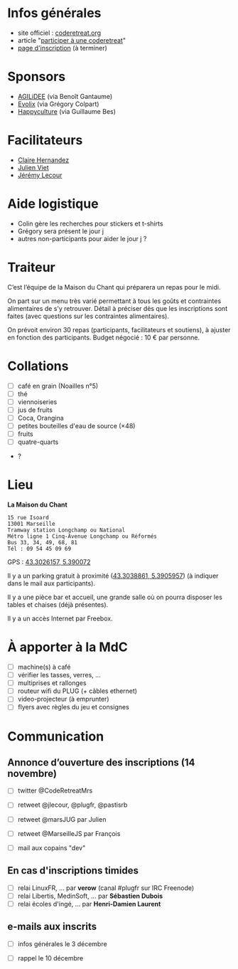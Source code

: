# Infos générales

* site officiel : [coderetreat.org](http://coderetreat.org)
* article "[participer à une coderetreat](http://jeremy.wordpress.com/2013/10/27/participer-a-une-coderetreat/)"
* [page d'inscription](https://tito.io/jlecour/coderetreat-marseille-2013) (à terminer)

# Sponsors

* [AGILiDEE](http://www.agilidee.com) (via Benoît Gantaume)
* [Evolix](http://www.evolix.fr) (via Grégory Colpart)
* [Happyculture](http://happyculture.coop) (via Guillaume Bes)

# Facilitateurs

* [Claire Hernandez](http://twitter.com/clrh)
* [Julien Viet](http://twitter.com/julienviet)
* [Jérémy Lecour](http://twitter.com/jlecour)

# Aide logistique

* Colin gère les recherches pour stickers et t-shirts
* Grégory sera présent le jour j
* autres non-participants pour aider le jour j ?

# Traiteur

C’est l’équipe de la Maison du Chant qui préparera un repas pour le midi.

On part sur un menu très varié permettant à tous les goûts et contraintes alimentaires de s’y retrouver. Détail à préciser dès que les inscriptions sont faites (avec questions sur les contraintes alimentaires).

On prévoit environ 30 repas (participants, facilitateurs et soutiens), à ajuster en fonction des participants. Budget négocié : 10 € par personne.

# Collations

- [ ] café en grain (Noailles n°5)
- [ ] thé
- [ ] viennoiseries
- [ ] jus de fruits
- [ ] Coca, Orangina
- [ ] petites bouteilles d'eau de source (×48)
- [ ] fruits
- [ ] quatre-quarts
- ?

# Lieu

**La Maison du Chant**

    15 rue Isoard 
    13001 Marseille 
    Tramway station Longchamp ou National 
    Métro ligne 1 Cinq-Avenue Longchamp ou Réformés 
    Bus 33, 34, 49, 68, 81
    Tél : 09 54 45 09 69

GPS : [43.3026157, 5.390072](https://www.google.com/maps/preview#!q=Les+Voies+du+Chant&data=!1m4!1m3!1d455!2d5.390072!3d43.3026157!4m32!2m14!1m13!1s0x0%3A0x5cab1770b78457b7!3m8!1m3!1d455!2d5.390072!3d43.3026157!3m2!1i1544!2i963!4f13.1!4m2!3d43.3026466!4d5.3900385!5m16!2m15!1m14!1s0x12c9c09ebfa67e85%3A0x6c656b15de4894d9!2sla+maison+du+chant%2C+marseille!3m8!1m3!1d32703885!2d-95.677068!3d37.0625!3m2!1i1544!2i963!4f13.1!4m2!3d43.303!4d5.389995)

Il y a un parking gratuit à proximité ([43.3038861, 5.3905957](https://www.google.com/maps/preview#!q=48+Rue+Commandant+Mages%2C+13001+Marseille%2C+France)) (à indiquer dans le mail aux participants).

Il y a une pièce bar et accueil, une grande salle où on pourra disposer les tables et chaises (déjà présentes).

Il y a un accès Internet par Freebox.

# À apporter à la MdC

- [ ] machine(s) à café
- [ ] vérifier les tasses, verres, …
- [ ] multiprises et rallonges
- [ ] routeur wifi du PLUG (+ câbles ethernet)
- [ ] video-projecteur (à emprunter)
- [ ] flyers avec règles du jeu et consignes

# Communication

## Annonce d’ouverture des inscriptions (14 novembre)

- [ ] twitter @CodeRetreatMrs
- [ ] retweet @jlecour, @plugfr, @pastisrb
- [ ] retweet @marsJUG par Julien
- [ ] retweet @MarseilleJS par François
- [ ] mail aux copains "dev"


## En cas d'inscriptions timides

- [ ] relai LinuxFR, … par **verow** (canal #plugfr sur IRC Freenode)
- [ ] relai Libertis, MedinSoft, … par **Sébastien Dubois**
- [ ] relai écoles d'ingé, … par **Henri-Damien Laurent**

## e-mails aux inscrits

- [ ] infos générales le 3 décembre
- [ ] rappel le 10 décembre

